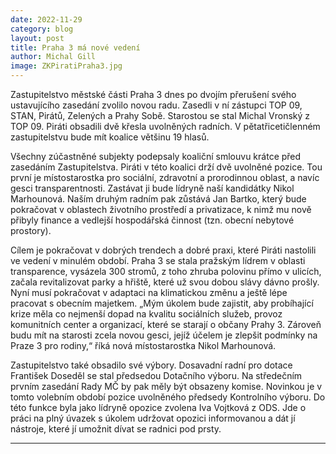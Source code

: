 ```yaml
---
date: 2022-11-29
category: blog
layout: post
title: Praha 3 má nové vedení
author: Michal Gill
image: ZKPiratiPraha3.jpg
---
```


Zastupitelstvo městské části Praha 3 dnes po dvojím přerušení svého ustavujícího zasedání zvolilo novou radu. Zasedli v ní zástupci TOP 09, STAN, Pirátů, Zelených a Prahy Sobě. Starostou se stal Michal Vronský z TOP 09. Piráti obsadili dvě křesla uvolněných radních. V pětatřicetičlenném zastupitelstvu bude mít koalice většinu 19 hlasů.
 
Všechny zúčastněné subjekty podepsaly koaliční smlouvu krátce před zasedáním Zastupitelstva. Piráti v této koalici drží dvě uvolněné pozice. Tou první je místostarostka pro sociální, zdravotní a prorodinnou oblast, a navíc gesci transparentnosti. Zastávat ji bude lídryně naší kandidátky Nikol Marhounová. Naším druhým radním pak zůstává Jan Bartko, který bude pokračovat v oblastech životního prostředí a privatizace, k nimž mu nově přibyly finance a vedlejší hospodářská činnost (tzn. obecní nebytové prostory).
 
Cílem je pokračovat v dobrých trendech a dobré praxi, které Piráti nastolili ve vedení v minulém období. Praha 3 se stala pražským lídrem v oblasti transparence, vysázela 300 stromů, z toho zhruba polovinu přímo v ulicích, začala revitalizovat parky a hřiště, které už svou dobou slávy dávno prošly. Nyní musí pokračovat v adaptaci na klimatickou změnu a  ještě lépe pracovat s obecním majetkem. „Mým úkolem bude zajistit, aby probíhající krize měla co nejmenší dopad na kvalitu sociálních služeb, provoz komunitních center a organizací, které se starají o občany Prahy 3. Zároveň budu mít na starosti zcela novou gesci, jejíž účelem je zlepšit podmínky na Praze 3 pro rodiny,“ říká nová místostarostka Nikol Marhounová.
 
Zastupitelstvo také obsadilo své výbory. Dosavadní radní pro dotace František Doseděl se stal předsedou Dotačního výboru. Na středečním prvním zasedání Rady MČ by pak měly být obsazeny komise. Novinkou je v tomto volebním období pozice uvolněného předsedy Kontrolního výboru. Do této funkce byla jako lídryně opozice zvolena Iva Vojtková z ODS. Jde o práci na plný úvazek s úkolem udržovat opozici informovanou a dát jí nástroje, které jí umožnit dívat se radnici pod prsty.

- - -
